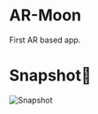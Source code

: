 # AR-Moon
First AR based app.

# Snapshot📸
![Snapshot](https://user-images.githubusercontent.com/56252259/95612910-bc3b6480-0a81-11eb-9dba-6f376040fe06.png)
